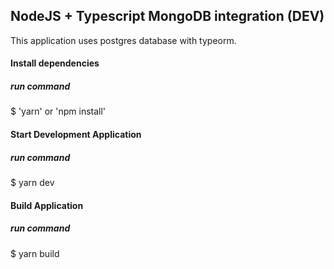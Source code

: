 ## NodeJS + Typescript MongoDB integration (DEV)

This application uses postgres database with typeorm.

#### Install dependencies

##### run command

\$ 'yarn' or 'npm install'

#### Start Development Application

##### run command

\$ yarn dev

#### Build Application

##### run command

\$ yarn build
